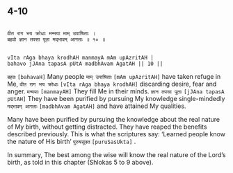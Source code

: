 ## 4-10


```shloka-sa

वीत राग भय क्रोधाः मन्मया माम् उपाश्रिताः ।
बहवो ज्ञान तपसा पूता मद्भावम् आगताः ॥ १० ॥

```
```shloka-sa-hk

vIta rAga bhaya krodhAH manmayA mAm upAzritAH |
bahavo jJAna tapasA pUtA madbhAvam AgatAH || 10 ||

```
`बहवः` `[bahavaH]` Many people `माम् उपाश्रिताः` `[mAm upAzritAH]` have taken refuge in Me, `वीत राग भय क्रोधाः` `[vIta rAga bhaya krodhAH]` discarding desire, fear and anger. `मन्मयाः` `[manmayAH]` They fill Me in their minds. `ज्ञान तपसा पूताः` `[jJAna tapasA pUtAH]` They have been purified by pursuing My knowledge single-mindedly `मद्भावम् आगताः` `[madbhAvam AgatAH]` and have attained My qualities.

Many have been purified by pursuing the knowledge about the real nature of My birth, without getting distracted. They have reaped the benefits described previously. This is what the scriptures say: ‘Learned people know the nature of His birth’ 
`पुरुषसूक्त` `[puruSasUkta]`
.

In summary, The best among the wise will know the real nature of the Lord’s birth, as told in this chapter (Shlokas 5 to 9 above).


